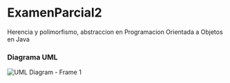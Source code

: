 # ExamenParcial2
Herencia y polimorfismo, abstraccion en Programacion Orientada a Objetos en Java

### Diagrama UML

![UML Diagram - Frame 1](https://user-images.githubusercontent.com/63487663/200002693-a1e21945-862c-448d-9214-07e4f29da0b2.jpg)
